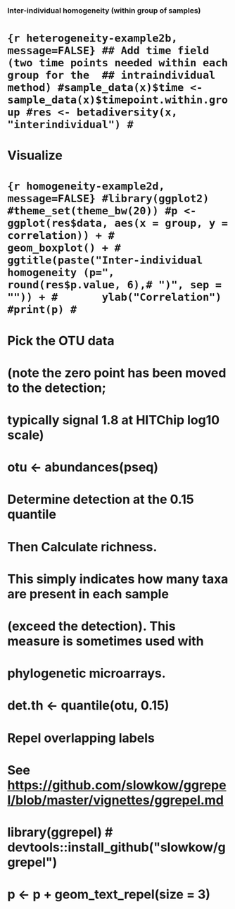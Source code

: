### Inter-individual homogeneity (within group of samples)

`{r heterogeneity-example2b, message=FALSE} ## Add time field (two time points needed within each group for the  ## intraindividual method) #sample_data(x)$time <- sample_data(x)$timepoint.within.group #res <- betadiversity(x, "interindividual") #`
========================================================================================================================================================================================================================================================

Visualize
=========

`{r homogeneity-example2d, message=FALSE} #library(ggplot2) #theme_set(theme_bw(20)) #p <- ggplot(res$data, aes(x = group, y = correlation)) + #       geom_boxplot() + #       ggtitle(paste("Inter-individual homogeneity (p=", round(res$p.value, 6),# ")", sep = "")) + #       ylab("Correlation") #print(p) #`
====================================================================================================================================================================================================================================================================================================================

Pick the OTU data
=================

(note the zero point has been moved to the detection;
=====================================================

typically signal 1.8 at HITChip log10 scale)
============================================

otu &lt;- abundances(pseq)
==========================

Determine detection at the 0.15 quantile
========================================

Then Calculate richness.
========================

This simply indicates how many taxa are present in each sample
==============================================================

(exceed the detection). This measure is sometimes used with
===========================================================

phylogenetic microarrays.
=========================

det.th &lt;- quantile(otu, 0.15)
================================

Repel overlapping labels
========================

See <https://github.com/slowkow/ggrepel/blob/master/vignettes/ggrepel.md>
=========================================================================

library(ggrepel) \# devtools::install\_github("slowkow/ggrepel")
================================================================

p &lt;- p + geom\_text\_repel(size = 3)
=======================================
